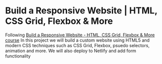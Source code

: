 # Build a Responsive Website | HTML, CSS Grid, Flexbox & More

Following [Build a Responsive Website - HTML, CSS Grid, Flexbox & More course](https://www.youtube.com/watch?v=p0bGHP-PXD4)
In this project we will build a custom website using HTML5 and modern CSS techniques such as CSS Grid, Flexbox, psuedo selectors, animation and more. We will also deploy to Netlify and add form functionality
